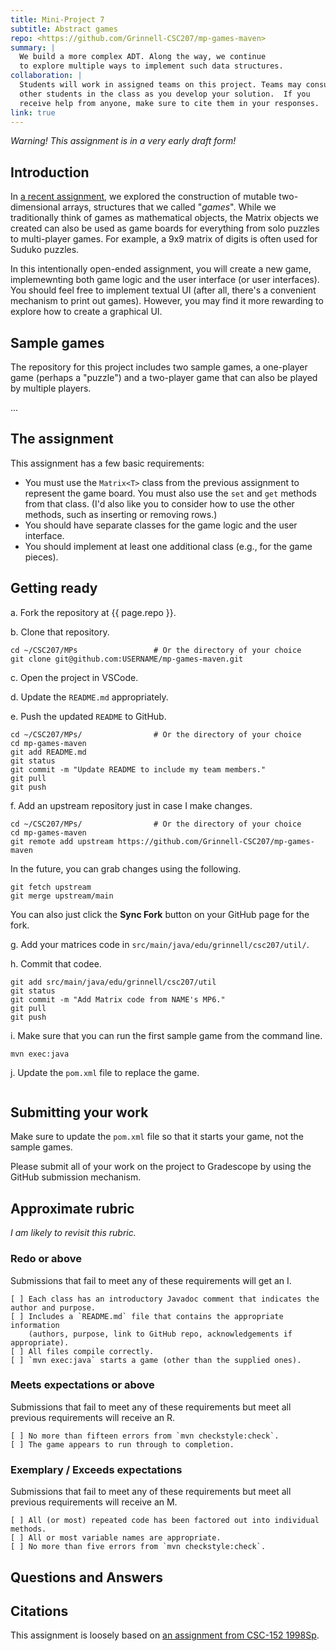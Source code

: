 ```yaml
---
title: Mini-Project 7
subtitle: Abstract games
repo: <https://github.com/Grinnell-CSC207/mp-games-maven>
summary: |
  We build a more complex ADT. Along the way, we continue
  to explore multiple ways to implement such data structures.
collaboration: |
  Students will work in assigned teams on this project. Teams may consult 
  other students in the class as you develop your solution.  If you
  receive help from anyone, make sure to cite them in your responses.
link: true
---
```

_Warning! This assignment is in a very early draft form!_

## Introduction

In [a recent assignment](../mps/mp06), we explored the construction of mutable two-dimensional arrays, structures that we called "_games_". While we traditionally think of games as mathematical objects, the Matrix objects we created can also be used as game boards for everything from solo puzzles to multi-player games. For example, a 9x9 matrix of digits is often used for Suduko puzzles.

In this intentionally open-ended assignment, you will create a new game, implemewnting both game logic and the user interface (or user interfaces). You should feel free to implement textual UI (after all, there's a convenient mechanism to print out games). However, you may find it more rewarding to explore how to create a graphical UI.

## Sample games

The repository for this project includes two sample games, a one-player game (perhaps a "puzzle") and a two-player game that can also be played by multiple players.

...

## The assignment

This assignment has a few basic requirements:

* You must use the `Matrix<T>` class from the previous assignment to represent the game board. You must also use the `set` and `get` methods from that class. (I'd also like you to consider how to use the other methods, such as inserting or removing rows.)
* You should have separate classes for the game logic and the user interface.
* You should implement at least one additional class (e.g., for the game pieces).

## Getting ready

a. Fork the repository at {{ page.repo }}.

b. Clone that repository.

```text
cd ~/CSC207/MPs                 # Or the directory of your choice
git clone git@github.com:USERNAME/mp-games-maven.git
```

c. Open the project in VSCode.

d. Update the `README.md` appropriately.

e. Push the updated `README` to GitHub.

```text
cd ~/CSC207/MPs/                # Or the directory of your choice
cd mp-games-maven
git add README.md
git status
git commit -m "Update README to include my team members."
git pull
git push
```

f. Add an upstream repository just in case I make changes.

```text
cd ~/CSC207/MPs/                # Or the directory of your choice
cd mp-games-maven
git remote add upstream https://github.com/Grinnell-CSC207/mp-games-maven
```

In the future, you can grab changes using the following.

```text
git fetch upstream
git merge upstream/main
```

You can also just click the **Sync Fork** button on your GitHub page for the fork.

g. Add your matrices code in `src/main/java/edu/grinnell/csc207/util/`.

h. Commit that codee.

```text
git add src/main/java/edu/grinnell/csc207/util
git status
git commit -m "Add Matrix code from NAME's MP6."
git pull
git push
```

i. Make sure that you can run the first sample game from the command line.

```
mvn exec:java
```

j. Update the `pom.xml` file to replace the game.

```
```

## Submitting your work

Make sure to update the `pom.xml` file so that it starts your game, not the sample games.

Please submit all of your work on the project to Gradescope by using the GitHub submission mechanism. 

## Approximate rubric

_I am likely to revisit this rubric._

### Redo or above

Submissions that fail to meet any of these requirements will get an I.

```text
[ ] Each class has an introductory Javadoc comment that indicates the author and purpose.
[ ] Includes a `README.md` file that contains the appropriate information
    (authors, purpose, link to GitHub repo, acknowledgements if appropriate).
[ ] All files compile correctly.
[ ] `mvn exec:java` starts a game (other than the supplied ones).
```

### Meets expectations or above

Submissions that fail to meet any of these requirements but meet all
previous requirements will receive an R.

```text
[ ] No more than fifteen errors from `mvn checkstyle:check`.
[ ] The game appears to run through to completion.
```

### Exemplary / Exceeds expectations

Submissions that fail to meet any of these requirements but meet all
previous requirements will receive an M.

```text
[ ] All (or most) repeated code has been factored out into individual methods.
[ ] All or most variable names are appropriate.
[ ] No more than five errors from `mvn checkstyle:check`.
```

Questions and Answers
---------------------

Citations
---------

This assignment is loosely based on [an assignment from CSC-152 1998Sp](https://rebelsky.cs.grinnell.edu/Courses/CS152/98S/Assignments/assignment.03.html).
